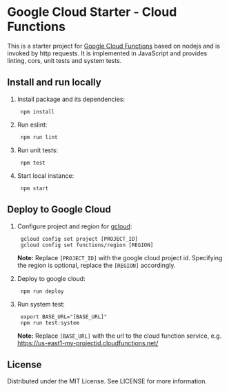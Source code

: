 # Google Cloud Starter - Cloud Functions

This is a starter project for [Google Cloud Functions](https://cloud.google.com/functions) based on nodejs and is invoked by http requests. It is implemented in JavaScript and provides linting, cors, unit tests and system tests.

## Install and run locally

1. Install package and its dependencies:

        npm install

1. Run eslint:

        npm run lint

1. Run unit tests:

        npm test

1. Start local instance:

        npm start

## Deploy to Google Cloud

1. Configure project and region for [gcloud](https://cloud.google.com/sdk):

        gcloud config set project [PROJECT_ID]
        gcloud config set functions/region [REGION]

    **Note:** Replace `[PROJECT_ID]` with the google cloud project id. Specifying the region is optional, replace the `[REGION]` accordingly.

1. Deploy to google cloud:

        npm run deploy

1. Run system test:

        export BASE_URL="[BASE_URL]"
        npm run test:system

    **Note:** Replace `[BASE_URL]` with the url to the cloud function service, e.g. https://us-east1-my-projectid.cloudfunctions.net/

## License
Distributed under the MIT License. See LICENSE for more information.
